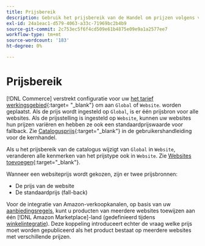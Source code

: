 ```yaml
---
title: Prijsbereik
description: Gebruik het prijsbereik van de Handel om prijzen volgens veelvoudige websites of globaal te beheren.
exl-id: 24a1eac1-d579-4063-a33c-71969bc2b4b9
source-git-commit: 2c753ec5f6f4cd509e61b4875e09e9a1a2577ee7
workflow-type: tm+mt
source-wordcount: '183'
ht-degree: 0%

---
```


# Prijsbereik

[!DNL Commerce] verstrekt configuratie voor uw  [het tarief werkingsgebied](https://docs.magento.com/user-guide/configuration/catalog/catalog.html#price){:target= &quot;_blank&quot;} om aan  `Global` of  `Website`. worden geplaatst. Als de prijs wordt ingesteld op `Global`, is er één prijsbron voor alle websites. Als de prijsstelling is ingesteld op `Website`, kunnen uw websites hun prijzen variëren en hebben ze ook een standaardprijswaarde voor fallback. Zie [Catalogusprijs](https://docs.magento.com/user-guide/configuration/catalog/catalog.html#price){:target=&quot;_blank&quot;} in de gebruikershandleiding voor de kernhandel.

Als u het prijsbereik van de catalogus wijzigt van `Global` in `Website`, veranderen alle kenmerken van het prijstype ook in `Website`. Zie [Websites toevoegen](https://docs.magento.com/user-guide/stores/stores-all-create-website.html){:target=&quot;_blank&quot;}.

Wanneer een websiteprijs wordt gekozen, zijn er twee prijsbronnen:

- De prijs van de website
- De standaardprijs (fall-back)

Voor de integratie van Amazon-verkoopkanalen, op basis van uw [aanbiedingsregels](./listing-rules.md), kunt u producten van meerdere websites toewijzen aan één [!DNL Amazon Marketplace]-land (gedefinieerd tijdens [winkelintegratie](./store-integration.md)). Deze koppeling introduceert echter de vraag welke prijs moet worden gepubliceerd als het product bestaat op meerdere websites met verschillende prijzen.
